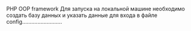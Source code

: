 PHP OOP framework
Для запуска на локальной машине необходимо создать базу данных и указать данные для входа в файле config..........................
